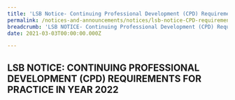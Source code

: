 ```yaml
---
title: 'LSB Notice- Continuing Professional Development (CPD) Requirements for Practice in Year 2022'
permalink: /notices-and-announcements/notices/lsb-notice-CPD-requirements-for-practice-2022/
breadcrumb: 'LSB NOTICE- Continuing Professional Development (CPD) Requirements for Practice in Year 2022'
date: 2021-03-03T00:00:00.000Z

---
```



## LSB NOTICE: CONTINUING PROFESSIONAL DEVELOPMENT (CPD) REQUIREMENTS FOR PRACTICE IN YEAR 2022

